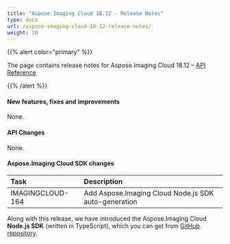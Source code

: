 ```yaml
---
title: "Aspose.Imaging Cloud 18.12 - Release Notes"
type: docs
url: /aspose-imaging-cloud-18-12-release-notes/
weight: 10
---
```


{{% alert color="primary" %}} 

The page contains release notes for Aspose.Imaging Cloud 18.12 – [API Reference](https://apireference.aspose.cloud/imaging/)

{{% /alert %}} 
#### **New features, fixes and improvements**
None.
#### **API Changes**
None.
#### **Aspose.Imaging Cloud SDK changes**

|**Task**|**Description**|
| :- | :- |
|IMAGINGCLOUD-164|Add Aspose.Imaging Cloud Node.js SDK auto-generation|
Along with this release, we have introduced the Aspose.Imaging Cloud **Node.js SDK** (written in TypeScript), which you can get from [GitHub repository](https://github.com/aspose-imaging-cloud/aspose-imaging-cloud-node).


